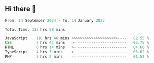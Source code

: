 ## Hi there 👋
<!--START_SECTION:Muni-->

```Javascript
From: 14 September 2024 - To: 14 January 2025

Total Time: 133 hrs 58 mins

JavaScript    110 hrs 46 mins >>>>>>>>>>>>>>>>>>>>>----   82.55 %
CSS           7 hrs 43 mins   >------------------------   05.75 %
HTML          6 hrs 14 mins   >------------------------   04.66 %
TypeScript    4 hrs 3 mins    >------------------------   03.02 %
PHP           2 hrs 2 mins    -------------------------   01.52 %
```

<!--END_SECTION:Muni-->
